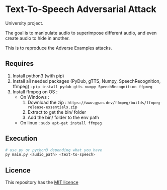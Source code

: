 # Text-To-Speech Adversarial Attack

University project.

The goal is to manipulate audio to superimpose different audio, and even create audio to hide in another.

This is to reproduce the Adverse Examples attacks.


## Requires

1. Install python3 (with pip)
1. Install all needed packages (PyDub, gTTS, Numpy, SpeechRecognition, ffmpeg) : `pip install pydub gtts numpy SpeechRecognition ffpmeg`
1. Install ffmpeg on OS :
    * On Windows :
        1. Download the zip : `https://www.gyan.dev/ffmpeg/builds/ffmpeg-release-essentials.zip`
        1. Extract to get the bin/ folder
        1. Add the bin/ folder to the env path
    * On linux : `sudo apt-get install ffmpeg`

## Execution

```py
# use py or python3 depending what you have
py main.py <audio_path> <text-to-speech>
```

## Licence

This repository has the [MIT licence](./LICENCE)
